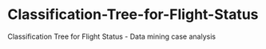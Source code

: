 # Classification-Tree-for-Flight-Status
Classification Tree for Flight Status - Data mining case analysis
